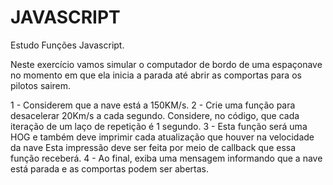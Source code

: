 # JAVASCRIPT
 
Estudo Funções Javascript.

Neste exercício vamos simular o computador de bordo de uma espaçonave no momento em que ela inicia a parada até abrir as comportas para os pilotos sairem.

1 - Considerem que a nave está a 150KM/s.
2 - Crie uma função para desacelerar 20Km/s a cada segundo.
    Considere, no código, que cada iteração de um laço de repetição é 1 segundo.
3 - Esta função será uma HOG e também deve imprimir cada atualização que houver na velocidade da nave
    Esta impressão deve ser feita por meio de callback que essa função receberá.
4 - Ao final, exiba uma mensagem informando que a nave está parada e as comportas podem ser abertas.